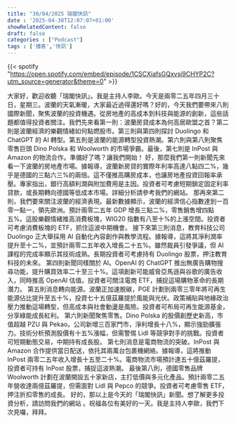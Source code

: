 ```yaml
---
title: "30/04/2025 瑞閣快訊"
date : '2025-04-30T12:07:07+01:00'
showRelatedContent: false
draft: false
categories : ["Podcast"]
tags : ['播客','快訊']
---
```

{{< spotify "https://open.spotify.com/embed/episode/1CSCXiafsGQxvsj9CHYP2C?utm_source=generator&theme=0" >}}


大家好，歡迎收聽「瑞閣快訊」。我是主持人李歐。今天是兩零二五年四月三十日，星期三。波蘭的天氣漸暖，大家最近過得還好嗎？好的，今天我們要帶來八則國際新聞，聚焦波蘭的投資機遇。從房地產的高成本到科技與能源的創新，這些話題都值得投資者關注。我們先來看第一則：波蘭房貸成本為何高居歐盟之首？第二則是波蘭經濟的樂觀情緒如何點燃股市。第三則與第四則探討 Duolingo 和 ChatGPT 的 AI 轉型。第五則是波蘭的能源轉型投資熱潮。第六則與第八則聚焦零售巨頭 Dino Polska 和 Woolworth 的市場爭霸。最後，第七則是 InPost 與 Amazon 的物流合作。準備好了嗎？讓我們開始！
好，那麼我們第一則新聞先來看一下波蘭的房地產市場。據報導，波蘭新房貸的實際年利率高達八點四二%，幾乎是德國的三點六三%的兩倍。這不僅推高購房成本，也讓房地產投資回報率承壓。專家指出，銀行高額利潤與附加費用是主因。投資者可考慮短期鎖定固定利率貸款，或長期轉向德國等低成本市場。詳細分析請參考我們的網站。
那再來第二則，我們要來關注波蘭的經濟表現。最新數據顯示，波蘭的經濟信心指數達到一百零一點一，領先歐洲。預計兩零二五年 GDP 增長三點二%，零售銷售增四點五%。這股樂觀情緒推高消費板塊，WIG20 指數有八至十%的上漲空間。投資者可考慮消費板塊的 ETF，抓住這波中期機會。
接下來第三則消息，教育科技公司 Duolingo 正大舉採用 AI 自動化內容創作與教學流程。據報導，這將其淨利潤率提升至十二%，並預計兩零二五年收入增長二十五%。雖然裁員引發爭議，但 AI 課程的完成率顯示其技術成熟。長期投資者可考慮持有 Duolingo 股票，押注教育科技的未來。
第四則新聞同樣關於 AI。OpenAI 的 ChatGPT 推出無廣告購物搜尋功能，提升購買效率二十至三十%。這項創新可能威脅亞馬遜與谷歌的廣告收入，同時推高 OpenAI 估值。投資者可關注電商 ETF，捕捉這場購物革命的長期潛力。
第五則消息轉向能源。波蘭正加速脫碳，PGE 計劃到兩零三零年將可再生能源佔比提升至五十%，投資七十五億茲羅提於風能與光伏。政策補貼與地緣政治壓力推動這場轉型，但高成本與社會動盪是風險。投資者可布局可再生能源基金，分享綠能成長紅利。
第六則新聞聚焦零售。Dino Polska 的股價創歷史新高，市值超越 PZU 與 Pekao。公司新增三百家門市，淨利增長十八%，顯示強勁擴張力。技術分析預測股價有十五%漲幅，但需警惕 Lidl 等競爭對手的挑戰。投資者可短期動態交易，中期持有成長股。
第七則消息是電商物流的突破。InPost 與 Amazon 合作提供當日配送，依托其兩萬台包裹機網絡。據報導，這將推動 InPost 兩零二五年收入增長十五至二十%。電商物流市場預計達五十億茲羅提，投資者可持有 InPost 股票，捕捉這波熱潮。
最後第八則，德國零售品牌 Woolworth 計劃在波蘭開設五十家新店，主打低價與多元化產品。預計兩零二五年營收達兩億茲羅提，但需面對 Lidl 與 Pepco 的競爭。投資者可考慮零售 ETF，押注折扣零售的成長。
好的，那以上是今天的「瑞閣快訊」新聞。想了解更多投資分析，請訪問我們的網站 。祝福各位有美好的一天。我是主持人李歐，我們下次見囉，拜拜。
